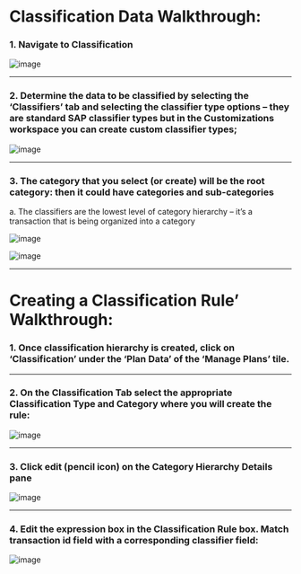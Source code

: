 <h1>Classification Data Walkthrough:</h1>

<h3>1.	Navigate to Classification </h3>

![image](https://github.com/OlegZas/SAP_Various/assets/115661636/f859dfca-c484-41ec-95f3-ec49aaa6b8a2)

***
<h3>2.	Determine the data to be classified by selecting the ‘Classifiers’ tab and selecting the classifier type options – they are standard SAP classifier types but in the Customizations workspace you can create custom classifier types; </h3>

![image](https://github.com/OlegZas/SAP_Various/assets/115661636/1be6688b-f84a-40ef-86ab-4dd119bb83c2)

***
<h3>3.	The category that you select (or create) will be the root category: then it could have categories and sub-categories</h3>
a.	The classifiers are the lowest level of category hierarchy – it’s a transaction that is being organized into a category 

![image](https://github.com/OlegZas/SAP_Various/assets/115661636/d402b227-b24f-4ea5-a3b5-3ffcdaa36650)

![image](https://github.com/OlegZas/SAP_Various/assets/115661636/8a61a024-b0d7-47ae-9b96-90814a5f8674)

***
<h1>Creating a Classification Rule’ Walkthrough: </h1>

<h3>1.	Once classification hierarchy is created, click on ‘Classification’ under the ‘Plan Data’ of the ‘Manage Plans’ tile.  </h3>

***
<h3>2. On the Classification Tab select the appropriate Classification Type and Category where you will create the rule: </h3>

![image](https://github.com/OlegZas/SAP_Various/assets/115661636/e981c94e-03d0-4898-a2c5-4ba7b8930f65)

***
<h3>3.	Click edit (pencil icon) on the Category Hierarchy Details pane </h3>

![image](https://github.com/OlegZas/SAP_Various/assets/115661636/be5e1535-4119-40e2-9560-87b9ca82fdbd)

***
<h3>4.	Edit the expression box in the Classification Rule box.  Match transaction id field with a corresponding classifier field: </h3>

![image](https://github.com/OlegZas/SAP_Various/assets/115661636/3886b32b-3e09-4eda-b6de-2b9177455aa1)

